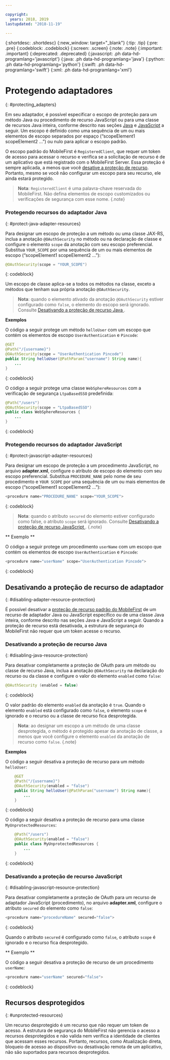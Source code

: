 ```yaml
---

copyright:
  years: 2018, 2019
lastupdated: "2018-11-19"

---
```


{:shortdesc: .shortdesc}
{:new_window: target="_blank"}
{:tip: .tip}
{:pre: .pre}
{:codeblock: .codeblock}
{:screen: .screen}
{:note: .note}
{:important: .important}
{:deprecated: .deprecated}
{:javascript: .ph data-hd-programlang='javascript'}
{:java: .ph data-hd-programlang='java'}
{:python: .ph data-hd-programlang='python'}
{:swift: .ph data-hd-programlang='swift'}
{:xml: .ph data-hd-programlang='xml'}

# Protegendo adaptadores
{: #protecting_adapters}

Em seu adaptador, é possível especificar o escopo de proteção para um método Java ou procedimento de recurso JavaScript ou para uma classe de recursos Java inteira, conforme descrito nas seções [Java](#protect-java-adapter-resources) e [JavaScript](#protect-javascript-adapter-resources) a seguir. Um escopo é definido como uma sequência de um ou mais elementos de escopo separados por espaço (“scopeElement1 scopeElement2 …”) ou nulo para aplicar o escopo padrão.

O escopo padrão do MobileFirst é `RegisteredClient`, que requer um token de acesso para acessar o recurso e verifica se a solicitação de recurso é de um aplicativo que está registrado com o MobileFirst Server. Essa proteção é sempre aplicada, a menos que você [desative a proteção de recurso](#disabling-resource-protection). Portanto, mesmo se você não configurar um escopo para seu recurso, ele ainda estará protegido.

>**Nota**: `RegisteredClient` é uma palavra-chave reservada do MobileFirst. Não defina elementos de escopo customizados ou verificações de segurança com esse nome.
{.note}

### Protegendo recursos do adaptador Java
{: #protect-java-adapter-resources}

Para designar um escopo de proteção a um método ou uma classe JAX-RS, inclua a anotação `@OAuthSecurity` no método ou na declaração de classe e configure o elemento `scope` da anotação com seu escopo preferencial. Substitua `YOUR_SCOPE` por uma sequência de um ou mais elementos de escopo (“scopeElement1 scopeElement2 …”):

```java
@OAuthSecurity(scope = "YOUR_SCOPE")
```
{: codeblock}

Um escopo de classe aplica-se a todos os métodos na classe, exceto a métodos que tenham sua própria anotação `@OAuthSecurity`.

>**Nota**: quando o elemento ativado da anotação `@OAuthSecurity` estiver configurado como `false`, o elemento do escopo será ignorado. Consulte  [ Desativando a proteção de recurso Java ](#disabling-java-resource-protection).

**Exemplos**

O código a seguir protege um método `helloUser` com um escopo que contém os elementos de escopo `UserAuthentication` e `Pincode`:

```java
@GET
@Path("/{username}")
@OAuthSecurity(scope = "UserAuthentication Pincode")
public String helloUser(@PathParam("username") String name){
    ...
}
```
{: codeblock}

O código a seguir protege uma classe `WebSphereResources` com a verificação de segurança `LtpaBasedSSO` predefinida:

```java
@Path("/users")
@OAuthSecurity(scope = "LtpaBasedSSO")
public class WebSphereResources {
    ...
}
```
{: codeblock}

### Protegendo recursos do adaptador JavaScript
{: #protect-javascript-adapter-resources}

Para designar um escopo de proteção a um procedimento JavaScript, no arquivo **adapter.xml**, configure o atributo de escopo do elemento <procedure> com seu escopo preferencial. Substitua `PROCEDURE_NANE` pelo nome de seu procedimento e `YOUR SCOPE` por uma sequência de um ou mais elementos de escopo (“scopeElement1 scopeElement2 …”):

```javascript
<procedure name="PROCEDURE_NANE" scope="YOUR_SCOPE">
```
{: codeblock}

>**Nota**: quando o atributo `secured` do elemento <procedure> estiver configurado como false, o atributo `scope` será ignorado. Consulte  [ Desativando a proteção de recurso JavaScript ](#disabling-javascript-resource-protection).
{.note}

** Exemplo **

O código a seguir protege um procedimento `userName` com um escopo que contém os elementos de escopo `UserAuthentication` e `Pincode`:

```javascript
<procedure name="userName" scope="UserAuthentication Pincode">
```
{: codeblock}

## Desativando a proteção de recurso de adaptador
{: #disabling-adapter-resource-protection}

É possível desativar a [proteção de recurso padrão do MobileFirst](#protecting_adapters_resources) de um recurso de adaptador Java ou JavaScript específico ou de uma classe Java inteira, conforme descrito nas seções Java e JavaScript a seguir. Quando a proteção de recurso está desativada, a estrutura de segurança do MobileFirst não requer que um token acesse o recurso.

### Desativando a proteção de recurso Java
{: #disabling-java-resource-protection}

Para desativar completamente a proteção de OAuth para um método ou classe de recurso Java, inclua a anotação `@OAuthSecurity` na declaração do recurso ou da classe e configure o valor do elemento `enabled` como `false`:

```java
@OAuthSecurity (enabled = false)
```
{: codeblock}

O valor padrão do elemento `enabled` da anotação é `true`. Quando o elemento `enabled` está configurado como `false`, o elemento `scope` é ignorado e o recurso ou a classe de recurso fica desprotegida.

>**Nota**: ao designar um escopo a um método de uma classe desprotegida, o método é protegido apesar da anotação de classe, a menos que você configure o elemento `enabled` da anotação de recurso como `false`.
{.note}

**Exemplos**

O código a seguir desativa a proteção de recurso para um método `helloUser`:

```java
    @GET
    @Path("/{username}")
    @OAuthSecurity(enabled = "false")
    public String helloUser(@PathParam("username") String name){
        ...
    }
```
{: codeblock}

O código a seguir desativa a proteção de recurso para uma classe `MyUnprotectedResources`:

```java
    @Path("/users")
    @OAuthSecurity(enabled = "false")
    public class MyUnprotectedResources {
        ...
    }
```
{: codeblock}

### Desativando a proteção de recurso JavaScript
{: #disabling-javascript-resource-protection}

Para desativar completamente a proteção de OAuth para um recurso de adaptador JavaScript (procedimento), no arquivo **adapter.xml**, configure o atributo `secured` do elemento <procedure> como `false`:

```javascript
<procedure name="procedureName" secured="false">
```
{: codeblock}

Quando o atributo `secured` é configurado como `false`, o atributo `scope` é ignorado e o recurso fica desprotegido.

** Exemplo **

O código a seguir desativa a proteção de recurso de um procedimento `userName`:

```javascript
<procedure name="userName" secured="false">
```
{: codeblock}

## Recursos desprotegidos
{: #unprotected-resources}

Um recurso desprotegido é um recurso que não requer um token de acesso. A estrutura de segurança do MobileFirst não gerencia o acesso a recursos desprotegidos e não valida nem verifica a identidade de clientes que acessam esses recursos. Portanto, recursos, como Atualização direta, bloqueio de acesso ao dispositivo ou desativação remota de um aplicativo, não são suportados para recursos desprotegidos.

